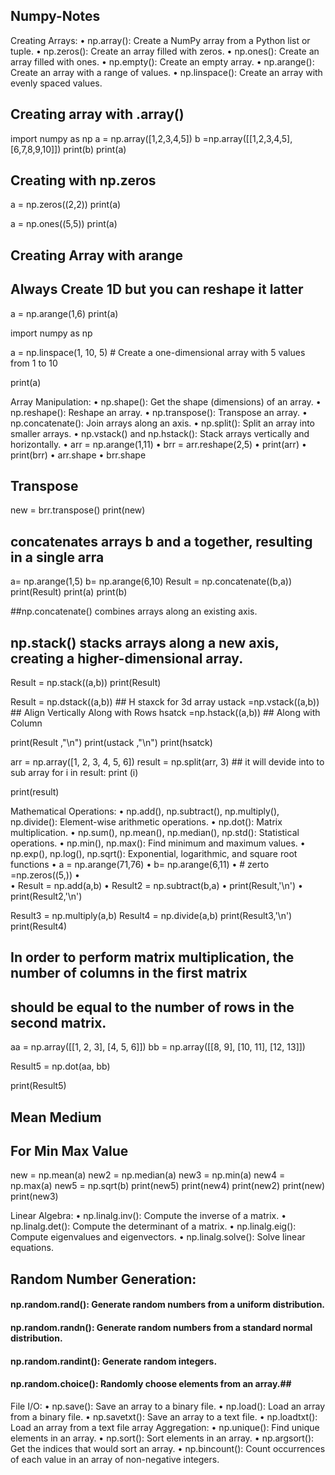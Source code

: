 ## Numpy-Notes
Creating Arrays:
•	np.array(): Create a NumPy array from a Python list or tuple.
•	np.zeros(): Create an array filled with zeros.
•	np.ones(): Create an array filled with ones.
•	np.empty(): Create an empty array.
•	np.arange(): Create an array with a range of values.
•	np.linspace(): Create an array with evenly spaced values.

## Creating array with .array()
import numpy as np
a = np.array([1,2,3,4,5])
b =np.array([[1,2,3,4,5],[6,7,8,9,10]])
print(b)
print(a)
            


## Creating with np.zeros
a = np.zeros((2,2))
print(a)

a = np.ones((5,5))
print(a)

## Creating Array with arange
## Always Create 1D but you can reshape it latter

a = np.arange(1,6)
print(a)

import numpy as np

a = np.linspace(1, 10, 5)  # Create a one-dimensional array with 5 values from 1 to 10

print(a)



Array Manipulation:
•	np.shape(): Get the shape (dimensions) of an array.
•	np.reshape(): Reshape an array.
•	np.transpose(): Transpose an array.
•	np.concatenate(): Join arrays along an axis.
•	np.split(): Split an array into smaller arrays.
•	np.vstack() and np.hstack(): Stack arrays vertically and horizontally.
•	arr = np.arange(1,11)
•	brr = arr.reshape(2,5)
•	print(arr)
•	print(brr)
•	arr.shape
•	brr.shape

## Transpose 
new = brr.transpose()
print(new)

## concatenates arrays b and a together, resulting in a single arra

a= np.arange(1,5)
b= np.arange(6,10)
Result = np.concatenate((b,a))
print(Result)
print(a)
print(b)

##np.concatenate() combines arrays along an existing axis.
## np.stack() stacks arrays along a new axis, creating a higher-dimensional array.
Result = np.stack((a,b))
print(Result)

Result = np.dstack((a,b)) ## H staxck for 3d array 
ustack =np.vstack((a,b))  ## Align Vertically Along with Rows
hsatck =np.hstack((a,b))  ## Along with Column 

print(Result ,"\n")
print(ustack ,"\n")
print(hsatck)


arr = np.array([1, 2, 3, 4, 5, 6])
result = np.split(arr, 3) ## it will devide into to sub array
for i in result:
    print (i)

print(result)


Mathematical Operations:
•	np.add(), np.subtract(), np.multiply(), np.divide(): Element-wise arithmetic operations.
•	np.dot(): Matrix multiplication.
•	np.sum(), np.mean(), np.median(), np.std(): Statistical operations.
•	np.min(), np.max(): Find minimum and maximum values.
•	np.exp(), np.log(), np.sqrt(): Exponential, logarithmic, and square root functions
•	a = np.arange(71,76)
•	b= np.arange(6,11)
•	# zerto =np.zeros((5,))
•	
•	Result = np.add(a,b)
•	Result2 = np.subtract(b,a)
•	print(Result,'\n')
•	print(Result2,'\n')

Result3 = np.multiply(a,b)
Result4 = np.divide(a,b)
print(Result3,'\n')
print(Result4)

## In order to perform matrix multiplication, the number of columns in the first matrix 
## should be equal to the number of rows in the second matrix.
aa = np.array([[1, 2, 3], [4, 5, 6]])
bb = np.array([[8, 9], [10, 11], [12, 13]])

Result5 = np.dot(aa, bb)

print(Result5)

## Mean Medium
## For Min Max Value

new = np.mean(a)
new2 = np.median(a)
new3 = np.min(a)
new4 = np.max(a)
new5 = np.sqrt(b)
print(new5)
print(new4)
print(new2)
print(new)
print(new3)


Linear Algebra:
•	np.linalg.inv(): Compute the inverse of a matrix.
•	np.linalg.det(): Compute the determinant of a matrix.
•	np.linalg.eig(): Compute eigenvalues and eigenvectors.
•	np.linalg.solve(): Solve linear equations.



## Random Number Generation:

#### np.random.rand(): Generate random numbers from a uniform distribution.
#### np.random.randn(): Generate random numbers from a standard normal distribution.
#### np.random.randint(): Generate random integers.
#### np.random.choice(): Randomly choose elements from an array.## 


File I/O:
•	np.save(): Save an array to a binary file.
•	np.load(): Load an array from a binary file.
•	np.savetxt(): Save an array to a text file.
•	np.loadtxt(): Load an array from a text file
array Aggregation:
•	np.unique(): Find unique elements in an array.
•	np.sort(): Sort elements in an array.
•	np.argsort(): Get the indices that would sort an array.
•	np.bincount(): Count occurrences of each value in an array of non-negative integers.






